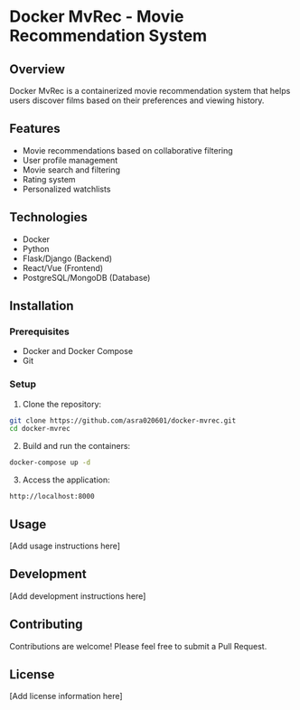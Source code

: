 # Docker MvRec - Movie Recommendation System

## Overview
Docker MvRec is a containerized movie recommendation system that helps users discover films based on their preferences and viewing history.

## Features
- Movie recommendations based on collaborative filtering
- User profile management
- Movie search and filtering
- Rating system
- Personalized watchlists

## Technologies
- Docker
- Python
- Flask/Django (Backend)
- React/Vue (Frontend)
- PostgreSQL/MongoDB (Database)

## Installation

### Prerequisites
- Docker and Docker Compose
- Git

### Setup
1. Clone the repository:
```bash
git clone https://github.com/asra020601/docker-mvrec.git
cd docker-mvrec
```

2. Build and run the containers:
```bash
docker-compose up -d
```

3. Access the application:
```
http://localhost:8000
```

## Usage
[Add usage instructions here]

## Development
[Add development instructions here]

## Contributing
Contributions are welcome! Please feel free to submit a Pull Request.

## License
[Add license information here]